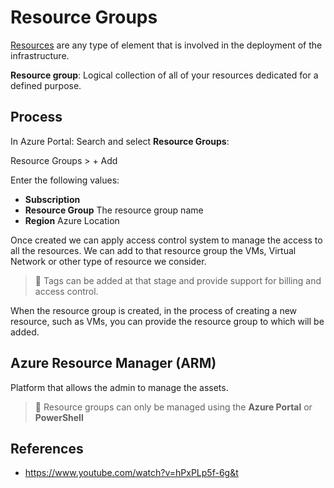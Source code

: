 # Resource Groups
[Resources](02-resources.md) are any type of element that is involved in the deployment of the infrastructure. 

**Resource group**: Logical collection of all of your resources dedicated for a defined purpose. 


## Process
In Azure Portal: Search and select **Resource Groups**:

Resource Groups > + Add

Enter the following values:
- **Subscription**
- **Resource Group** The resource group name 
- **Region** Azure Location 

Once created we can apply access control system to manage the access to all the resources. 
We can add to that resource group the VMs, Virtual Network or other type of resource we consider.

> 🚨 Tags can be added at that stage and provide support for billing and access control. 

When the resource group is created, in the process of creating a new resource, such as VMs, you can provide the resource group to which will be added. 

## Azure Resource Manager (ARM)
Platform that allows the admin to manage the assets. 

> 🚨 Resource groups can only be managed using the **Azure Portal** or **PowerShell**

## References
- https://www.youtube.com/watch?v=hPxPLp5f-6g&t